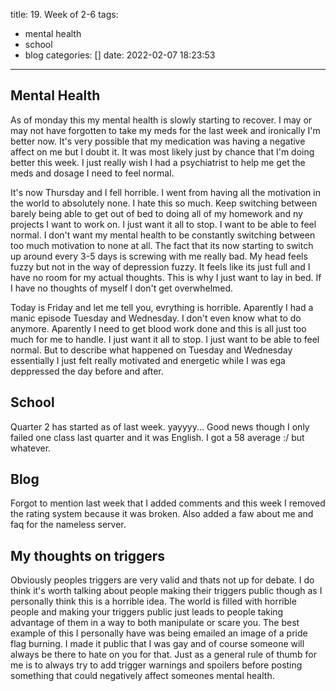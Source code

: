 title: 19. Week of 2-6
tags:
  - mental health
  - school
  - blog
categories: []
date: 2022-02-07 18:23:53
---
## Mental Health
As of monday this my mental health is slowly starting to recover. I may or may not have forgotten to take my meds for the last week and ironically I'm better now. It's very possible that my medication was having a negative affect on me but I doubt it. It was most likely just by chance that I'm doing better this week. I just really wish I had a psychiatrist to help me get the meds and dosage I need to feel normal.

It's now Thursday and I fell horrible. I went from having all the motivation in the world to absolutely none. I hate this so much. Keep switching between barely being able to get out of bed to doing all of my homework and ny projects I want to work on. I just want it all to stop. I want to be able to feel normal. I don't want my mental health to be constantly switching between too much motivation to none at all. The fact that its now starting to switch up around every 3-5 days is screwing with me really bad. My head feels fuzzy but not in the way of depression fuzzy. It feels like its just full and I have no room for my actual thoughts. This is why I just want to lay in bed. If I have no thoughts of myself I don't get overwhelmed.

Today is Friday and let me tell you, evrything is horrible. Aparently I had a manic episode Tuesday and Wednesday. I don't even know what to do anymore. Aparently I need to get blood work done and this is all just too much for me to handle. I just want it all to stop. I just want to be able to feel normal. But to describe what happened on Tuesday and Wednesday essentially I just felt really motivated and energetic while I was ega deppressed the day before and after.

## School
Quarter 2 has started as of last week. yayyyy... Good news though I only failed one class last quarter and it was English. I got a 58 average :/ but whatever.

## Blog

Forgot to mention last week that I added comments and this week I removed the rating system because it was broken. Also added a faw about me and faq for the nameless server.

## My thoughts on triggers

Obviously peoples triggers are very valid and thats not up for debate. I do think it's worth talking about people making their triggers public though as I personally think this is a horrible idea. The world is filled with horrible people and making your triggers public just leads to people taking advantage of them in a way to both manipulate or scare you. The best example of this I personally have was being emailed an image of a pride flag burning. I made it public that I was gay and of course someone will always be there to hate on you for that. Just as a general rule of thumb for me is to always try to add trigger warnings and spoilers before posting something that could negatively affect someones mental health.